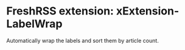 # FreshRSS extension: xExtension-LabelWrap
Automatically wrap the labels and sort them by article count.
